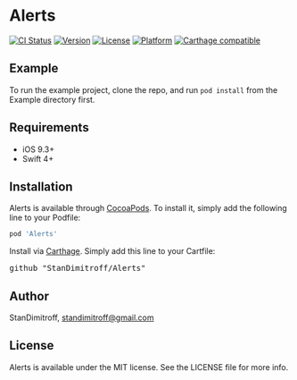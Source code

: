 # Alerts

[![CI Status](http://img.shields.io/travis/StanDimitroff/Alerts.svg?style=flat)](https://travis-ci.org/StanDimitroff/Alerts)
[![Version](https://img.shields.io/cocoapods/v/Alerts.svg?style=flat)](http://cocoapods.org/pods/Alerts)
[![License](https://img.shields.io/cocoapods/l/Alerts.svg?style=flat)](http://cocoapods.org/pods/Alerts)
[![Platform](https://img.shields.io/cocoapods/p/Alerts.svg?style=flat)](http://cocoapods.org/pods/Alerts)
[![Carthage compatible](https://img.shields.io/badge/Carthage-compatible-4BC51D.svg?style=flat)](https://github.com/Carthage/Carthage)





## Example

To run the example project, clone the repo, and run `pod install` from the Example directory first.

## Requirements
* iOS 9.3+
* Swift 4+

## Installation

Alerts is available through [CocoaPods](http://cocoapods.org). To install
it, simply add the following line to your Podfile:

```ruby
pod 'Alerts'
```

Install via [Carthage](https://github.com/Carthage/Carthage). Simply add this line to your Cartfile:

<pre>github "StanDimitroff/Alerts"</pre>

## Author

StanDimitroff, standimitroff@gmail.com

## License

Alerts is available under the MIT license. See the LICENSE file for more info.
